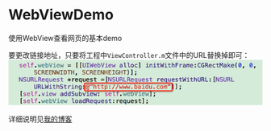 # WebViewDemo
使用WebView查看网页的基本demo

要更改链接地址，只要将工程中`ViewController.m`文件中的URL替换掉即可：
![](https://github.com/Cloudox/WebViewDemo/blob/master/URLPosition.png)

详细说明见[我的博客](http://blog.csdn.net/cloudox_/article/details/51513929)
